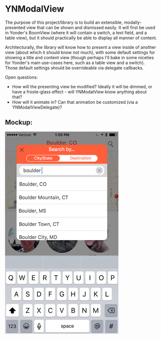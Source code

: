 # YNModalView

The purpose of this project/library is to build an extensible, modally-presented view that can be shown and dismissed easily. It will first be used in Yonder's BoomView (where it will contain a switch, a text field, and a table view), but it should practically be able to display all manner of content. 

Architecturally, the library will know how to present a view inside of another view (about which it should know not much), with some default settings for showing a title and content view (though perhaps I'll bake in some niceties for Yonder's main use-cases here, such as a table view and a switch). Those default settings should be overrideable via delegate callbacks. 

Open questions: 
* How will the presenting view be modified? Ideally it will be dimmed, or have a froste-glass effect - will YNModalView know anything about that? 
* How will it animate in? Can that animation be customized (via a YNModalViewDelegate)? 

## Mockup:

![alt tag](https://raw.githubusercontent.com/worthbak/YNModalView/master/boomview_search.png)